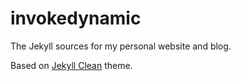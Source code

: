 # invokedynamic

The Jekyll sources for my personal website and blog.

Based on [Jekyll Clean](https://github.com/scotte/jekyll-clean) theme.